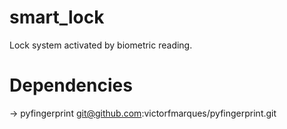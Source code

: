 # smart_lock
 Lock system activated by biometric reading.

# Dependencies
-> pyfingerprint
  git@github.com:victorfmarques/pyfingerprint.git
